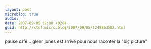 ```yaml
---
layout: post
microblog: true
audio: 
date: 2007-09-05 02:00 +0200
guid: http://xtof.micro.blog/2007/09/05/t248863502.html
---
```

pause café... glenn jones est arrivé pour nous raconter la "big picture"
